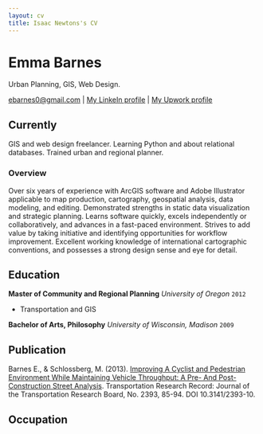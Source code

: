 ```yaml
---
layout: cv
title: Isaac Newtons's CV
---
```

# Emma Barnes
Urban Planning, GIS, Web Design.

<div id="webaddress">
<a href="ebarnes0@gmail.com">ebarnes0@gmail.com</a>
| <a href="https://www.linkedin.com/in/emma-barnes-7157a692/">My LinkeIn profile</a>
| <a href="https://www.upwork.com/freelancers/~0165e2ae3677e186ec?viewMode=1">My Upwork profile</a>
</div>



## Currently

GIS and web design freelancer. Learning Python and about relational databases. Trained urban and regional planner.

### Overview

Over six years of experience with ArcGIS software and Adobe Illustrator applicable to map production, cartography, geospatial analysis, data modeling, and editing. Demonstrated strengths in static data visualization and strategic planning. Learns software quickly, excels independently or collaboratively, and advances in a fast-paced environment. Strives to add value by taking initiative and identifying opportunities for workflow improvement. Excellent working knowledge of international cartographic conventions, and possesses a strong design sense and eye for detail.



## Education

**Master of Community and Regional Planning**
_University of Oregon_
`2012`

- Transportation and GIS

**Bachelor of Arts, Philosophy**
_University of Wisconsin, Madison_
`2009`



## Publication

Barnes E., & Schlossberg, M. (2013). [Improving A Cyclist and Pedestrian Environment While Maintaining Vehicle Throughput: A Pre- And Post-Construction Street Analysis](http://trrjournalonline.trb.org/doi/abs/10.3141/2393-10). Transportation Research Record: Journal of the Transportation Research Board, No. 2393, 85-94. DOI 10.3141/2393-10.



## Occupation




<!-- ### Footer

Last updated: Oct 2017 -->


